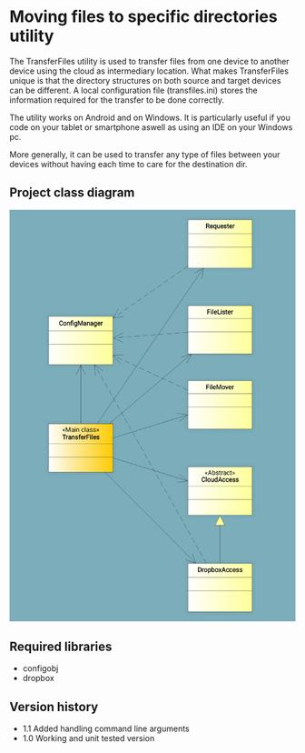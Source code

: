 # Moving files to specific directories utility
The TransferFiles utility is used to transfer files from one device to 
another device using the cloud as intermediary location. What makes 
TransferFiles unique is that the directory structures on both source and
target devices can be different. A local configuration file (transfiles.ini)
stores the information required for the transfer to be done correctly.

The utility works on Android and on Windows. It is particularly useful if you 
code on your tablet or smartphone aswell as using an IDE on your Windows pc.

More generally, it can be used to transfer any type of files between your 
devices without having each time to care for the destination dir.

## Project class diagram
<p align="center">
  <img src="images/class_diagram.jpg" width="600" title="Transfer File class diagram">
</p>

## Required libraries
- configobj
- dropbox

## Version history
- 1.1 Added handling command line arguments
- 1.0 Working and unit tested version